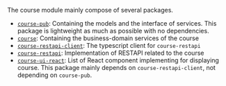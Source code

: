 The course module mainly compose of several packages.
- [`course-pub`](./course.md): Containing the models and the interface of services. This package is lightweight as much as possible with no dependencies.
- [`course`](./course.md): Containing the business-domain services of the course
- [`course-restapi-client`](./courseRestAPI.md): The typescript client for `course-restapi`
- [`course-restapi`](./courseRestAPI.md): Implementation of RESTAPI related to the course
- [`course-ui-react`](./courseReact/index.md): List of React component implementing for displaying course. This package mainly depends on `course-restapi-client`, not depending on `course-pub`.
